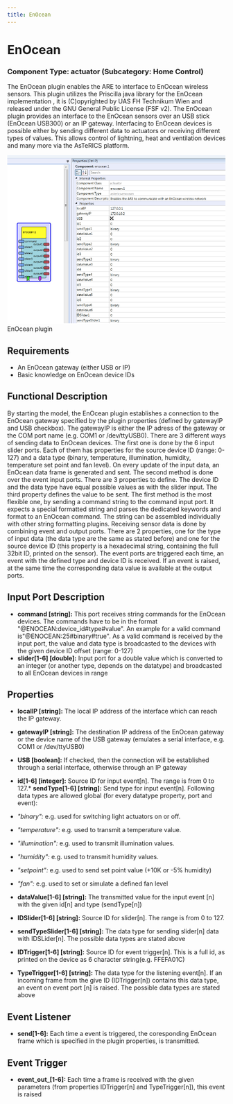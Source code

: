 ```yaml
---
title: EnOcean
---
```


# EnOcean

### Component Type: actuator (Subcategory: Home Control)

The EnOcean plugin enables the ARE to interface to EnOcean wireless sensors. This plugin utilizes the Priscilla java library for the EnOcean implementation , it is (C)opyrighted by UAS FH Technikum Wien and released under the GNU General Public License (FSF v2). The EnOcean plugin provides an interface to the EnOcean sensors over an USB stick (EnOcean USB300) or an IP gateway. Interfacing to EnOcean devices is possible either by sending different data to actuators or receiving different types of values. This allows control of lightning, heat and ventilation devices and many more via the AsTeRICS platform.

![Screenshot: EnOcean plugin](./img/enocean.png "Screenshot: EnOcean plugin")  
EnOcean plugin

## Requirements

- An EnOcean gateway (either USB or IP)
- Basic knowledge on EnOcean device IDs

## Functional Description

By starting the model, the EnOcean plugin establishes a connection to the EnOcean gateway specified by the plugin properties (defined by gatewayIP and USB checkbox). The gatewayIP is either the IP adress of the gateway or the COM port name (e.g. COM1 or /dev/ttyUSB0). There are 3 different ways of sending data to EnOcean devices. The first one is done by the 6 input slider ports. Each of them has properties for the source device ID (range: 0-127) and a data type (binary, temperature, illumination, humidity, temperature set point and fan level). On every update of the input data, an EnOcean data frame is generated and sent. The second method is done over the event input ports. There are 3 properties to define. The device ID and the data type have equal possible values as with the slider input. The third property defines the value to be sent. The first method is the most flexible one, by sending a command string to the command input port. It expects a special formatted string and parses the dedicated keywords and format to an EnOcean command. The string can be assembled individually with other string formatting plugins. Receiving sensor data is done by combining event and output ports. There are 2 properties, one for the type of input data (the data type are the same as stated before) and one for the source device ID (this property is a hexadecimal string, containing the full 32bit ID, printed on the sensor). The event ports are triggered each time, an event with the defined type and device ID is received. If an event is raised, at the same time the corresponding data value is available at the output ports.

## Input Port Description

- **command \[string\]:** This port receives string commands for the EnOcean devices. The commands have to be in the format "@ENOCEAN:device_id#type#value". An example for a valid command is"@ENOCEAN:25#binary#true". As a valid command is received by the input port, the value and data type is broadcasted to the devices with the given device ID offset (range: 0-127)
- **slider\[1-6\] \[double\]:** Input port for a double value which is converted to an integer (or another type, depends on the datatype) and broadcasted to all EnOcean devices in range

## Properties

- **localIP \[string\]:** The local IP address of the interface which can reach the IP gateway.
- **gatewayIP \[string\]:** The destination IP address of the EnOcean gateway or the device name of the USB gateway (emulates a serial interface, e.g. COM1 or /dev/ttyUSB0)
- **USB \[boolean\]:** If checked, then the connection will be established through a serial interface, otherwise through an IP gateway
- **id\[1-6\] \[integer\]:**
  Source ID for input event\[n\]. The range is from 0 to 127.\* **sendType\[1-6\] \[string\]:**
  Send type for input event\[n\]. Following data types are allowed global (for every datatype property, port and event):

- _"binary":_ e.g. used for switching light actuators on or off.
- _"temperature":_ e.g. used to transmit a temperature value.
- _"illumination":_ e.g. used to transmit illumination values.
- _"humidity":_ e.g. used to transmit humidity values.
- _"setpoint":_ e.g. used to send set point value (+10K or -5% humidity)
- _"fan":_ e.g. used to set or simulate a defined fan level

- **dataValue\[1-6\] \[string\]:** The transmitted value for the input event \[n\] with the given id\[n\] and type (sendType\[n\])
- **IDSlider\[1-6\] \[string\]:** Source ID for slider\[n\]. The range is from 0 to 127.
- **sendTypeSlider\[1-6\] \[string\]:** The data type for sending slider\[n\] data with IDSLider\[n\]. The possible data types are stated above
- **IDTrigger\[1-6\] \[string\]:** Source ID for event trigger\[n\]. This is a full id, as printed on the device as 6 character string(e.g. FFEFA01C)
- **TypeTrigger\[1-6\] \[string\]:** The data type for the listening event\[n\]. If an incoming frame from the give ID (IDTrigger\[n\]) contains this data type, an event on event port \[n\] is raised. The possible data types are stated above

## Event Listener

- **send\[1-6\]:** Each time a event is triggered, the coresponding EnOcean frame which is specified in the plugin properties, is transmitted.

## Event Trigger

- **event_out\_\[1-6\]:** Each time a frame is received with the given parameters (from properties IDTrigger\[n\] and TypeTrigger\[n\]), this event is raised
